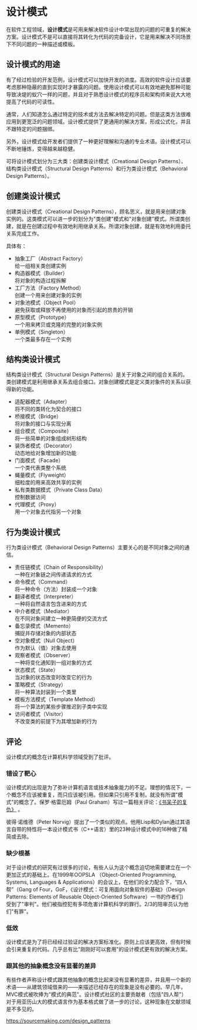 # 设计模式
在软件工程领域，**设计模式**是可用来解决软件设计中常出现的问题的可重复的解决方案。设计模式不是可以直接将其转化为代码的完备设计，它是用来解决不同场景下不同问题的一种描述或模板。

## 设计模式的用途
有了经过检验的开发范例，设计模式可以加快开发的进度。高效的软件设计应该要考虑那种隐蔽的直到实现时才暴露的问题。使用设计模式可以有效地避免那种可能导致决堤的蚁穴一样的问题，并且对于熟悉设计模式的程序员和架构师来说大大地提高了代码的可读性。

通常，人们知道怎么通过特定的技术或方法去解决特定的问题。但是这类方法很难应用到更宽泛的问题领域。设计模式提供了更通用的解决方案，形成公式化，并且不跟特定的问题捆绑。

另外，设计模式给开发者们提供了一种更好理解和沟通的专业术语。设计模式可以不断地锤炼，变得越来越稳健。

可将设计模式划分为三大类：创建类设计模式（Creational Design Patterns）、结构类设计模式（Structural Design Patterns）和行为类设计模式（Behavioral Design Patterns）。

## 创建类设计模式
创建类设计模式（Creational Design Patterns），顾名思义，就是用来创建对象实例的。这类模式可以进一步的划分为"类创建"模式和"对象创建"模式。所谓类创建，就是在创建过程中有效地利用继承关系。所谓对象创建，就是有效地利用委托关系完成工作。

具体有：
- 抽象工厂（Abstract Factory）  
    给一组相关类创建实例
- 构造器模式（Builder）  
    将对象的构造过程拆解
- 工厂方法（Factory Method）  
创建一个用来创建对象的实例
- 对象池模式（Object Pool）  
避免获取或释放不再使用的对象而引起的昂贵的开销
- 原型模式（Prototype）  
一个用来拷贝或克隆的完整的对象实例
- 单例模式（Singleton）  
一个类最多存在一个实例
    
## 结构类设计模式
结构类设计模式（Structural Design Patterns）是关于对象之间的组合关系的。类创建模式是利用继承关系去组合接口。对象创建模式是定义类对象件的关系以获得新的功能。

- 适配器模式（Adapter）  
将不同的类转化为契合的接口
- 桥接模式（Bridge）  
将对象的接口与实现分离
- 组合模式（Composite）  
将一些简单的对象组成树形结构
- 装饰者模式（Decorator）  
动态地给对象增加新的功能
- 门面模式（Facade）  
一个类代表类整个系统
- 蝇量模式（Flyweight）  
细粒度的用来高效共享的实例
- 私有类数据模式（Private Class Data）  
控制数据访问
- 代理模式（Proxy）  
用一个对象去代指另一个对象

## 行为类设计模式
行为类设计模式（Behavioral Design Patterns）主要关心的是不同对象之间的通信。

- 责任链模式（Chain of Responsibility）  
一种在对象链之间传递请求的方式
- 命令模式（Command）  
将一种命令（方法）封装成一个对象
- 翻译者模式（Interpreter）  
一种将自然语言包含进来的方式
- 中介者模式（Mediator）  
在不同对象间建立一种更简便的交流方式
- 备忘录模式（Memento）  
捕捉并存储对象的内部状态
- 空对象模式（Null Object）  
作为默认（值）对象去使用
- 观察者模式（Observer）  
一种将变化通知到一组对象的方式
- 状态模式（State）  
当对象的状态改变时改变它的行为
- 策略模式（Strategy）  
将一种算法封装到一个类里
- 模板方法模式（Template 
Method）  
将一个算法的某些步骤推迟到子类中实现
- 访问者模式（Visitor）  
不改变类的前提下为其增加新的行为

## 评论
设计模式的概念在计算机科学领域受到了批评。

### 错设了靶心
设计模式的出现是为了弥补计算机语言或技术抽象能力的不足。理想的情况下，一个概念不应该被重复，而只应该被引用。但如果只引用不复制，就没有所谓"模式"的概念了。保罗·格雷厄姆（Paul Graham）写过一篇相关评论：[《书呆子的复仇》](http://www.paulgraham.com/icad.html) 。

彼得·诺维德（Peter Norvig）提出了一个类似的观点。他用Lisp和Dylan通过其语言自带的特性将一本设计模式书（C++语言）里的23种设计模式中的16种做了精简或去除。

### 缺少根基
对于设计模式的研究有过很多的讨论，有些人认为这个概念迫切地需要建立在一个更加正式的基础上。在1999年OOPSLA （Object-Oriented Programming, Systems, Languages & Applications）的会议上，在他们的全力配合下，“四人帮”（Gang of Four，GoF，《设计模式：可复用面向对象软件的基础》（Design Patterns: Elements of Reusable Object-Oriented Software）一书的作者们）受到了"审判"。他们被指控犯有多项危害计算机科学的罪行。2/3的陪审员认为他们"有罪"。

### 低效
设计模式是为了将已经经过验证的解决方案标准化。原则上应该更高效，但有时候会引来重复的代码。几乎总有比"刚刚好可以套用"的设计模式更有效的解决方案。

### 跟其他的抽象概念没有显著的差异
有些作者声称设计模式跟其他抽象的概念比起来没有显著的差异，并且用一个新的术语——从建筑领域借来的——来描述已经存在的现象是没有必要的。早几年，MVC模式被吹捧为"模式的典范"。设计模式社区的主要贡献者（包括"四人帮"）对于用亚历山大的模式语言作为基本格式做了进一步的讨论，这种现象在文献领域是不多见的。

https://sourcemaking.com/design_patterns